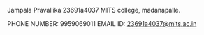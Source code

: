 Jampala Pravallika
23691a4037
MITS college,
madanapalle.

PHONE NUMBER: 9959069011
EMAIL ID: 23691a4037@mits.ac.in
